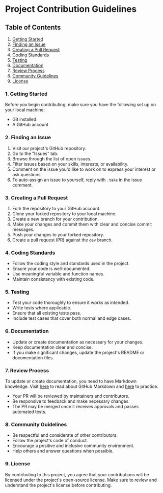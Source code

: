 # Project Contribution Guidelines

## Table of Contents
1. [Getting Started](#getting-started)
2. [Finding an Issue](#finding-an-issue)
3. [Creating a Pull Request](#creating-a-pull-request)
4. [Coding Standards](#coding-standards)
5. [Testing](#testing)
6. [Documentation](#documentation)
7. [Review Process](#review-process)
8. [Community Guidelines](#community-guidelines)
9. [License](#license)

### 1. Getting Started

Before you begin contributing, make sure you have the following set up on your local machine:

- Git installed
- A GitHub account

### 2. Finding an Issue

1. Visit our project's GitHub repository.
2. Go to the "Issues" tab.
3. Browse through the list of open issues.
4. Filter issues based on your skills, interests, or availability.
5. Comment on the issue you'd like to work on to express your interest or ask questions.
6. To auto-assign an issue to yourself, reply with `.take` in the issue comment.

### 3. Creating a Pull Request

1. Fork the repository to your GitHub account.
2. Clone your forked repository to your local machine.
3. Create a new branch for your contribution.
4. Make your changes and commit them with clear and concise commit messages.
5. Push your changes to your forked repository.
6. Create a pull request (PR) against the `dev` branch.

### 4. Coding Standards

- Follow the coding style and standards used in the project.
- Ensure your code is well-documented.
- Use meaningful variable and function names.
- Maintain consistency with existing code.

### 5. Testing

- Test your code thoroughly to ensure it works as intended.
- Write tests where applicable.
- Ensure that all existing tests pass.
- Include test cases that cover both normal and edge cases.

### 6. Documentation

- Update or create documentation as necessary for your changes.
- Keep documentation clear and concise.
- If you make significant changes, update the project's README or documentation files.

### 7. Review Process
To update or create documentation, you need to have Markdown knowledge. 
Visit [here](https://docs.github.com/en/get-started/writing-on-github/getting-started-with-writing-and-formatting-on-github/basic-writing-and-formatting-syntax) to read about GitHub Markdown and [here](https://www.markdowntutorial.com/) to practice.

- Your PR will be reviewed by maintainers and contributors.
- Be responsive to feedback and make necessary changes.
- The PR may be merged once it receives approvals and passes automated tests.

### 8. Community Guidelines

- Be respectful and considerate of other contributors.
- Follow the project's code of conduct.
- Encourage a positive and inclusive community environment.
- Help others and answer questions when possible.

### 9. License

By contributing to this project, you agree that your contributions will be licensed under the project's open-source license. Make sure to review and understand the project's license before contributing.
